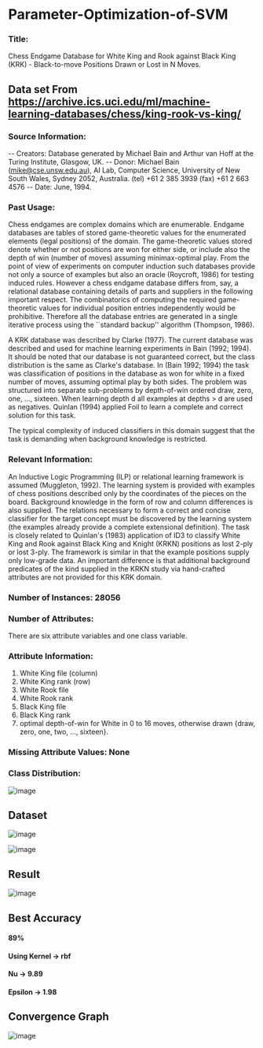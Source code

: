 # Parameter-Optimization-of-SVM
### Title:
   Chess Endgame Database for White King and Rook against Black King (KRK) -
   Black-to-move Positions Drawn or Lost in N Moves.
   
## Data set From https://archive.ics.uci.edu/ml/machine-learning-databases/chess/king-rook-vs-king/
### Source Information:
	
   -- Creators: Database generated by Michael Bain and Arthur van Hoff
      at the Turing Institute, Glasgow, UK.
   -- Donor: Michael Bain (mike@cse.unsw.edu.au), AI Lab, Computer Science,
      University of New South Wales, Sydney 2052, Australia.
      (tel) +61 2 385 3939
      (fax) +61 2 663 4576
   -- Date: June, 1994.

### Past Usage:

   Chess endgames are complex domains which are enumerable. Endgame
   databases are tables of stored game-theoretic values for the enumerated
   elements (legal positions) of the domain. The game-theoretic values stored
   denote whether or not positions are won for either side, or include also
   the depth of win (number of moves) assuming minimax-optimal play. From the
   point of view of experiments on computer induction such databases provide
   not only a source of examples but also an oracle (Roycroft, 1986) for
   testing induced rules. However a chess endgame database differs from, say,
   a relational database containing details of parts and suppliers in the
   following important respect. The combinatorics of computing the required
   game-theoretic values for individual position entries independently would
   be prohibitive. Therefore all the database entries are generated in a single
   iterative process using the ``standard backup'' algorithm (Thompson, 1986).

   A KRK database was described by Clarke (1977). The current database was
   described and used for machine learning experiments in Bain (1992; 1994). It
   should be noted that our database is not guaranteed correct, but the class
   distribution is the same as Clarke's database. In (Bain 1992; 1994) the
   task was classification of positions in the database as won for white in a
   fixed number of moves, assuming optimal play by both sides. The problem was
   structured into separate sub-problems by depth-of-win ordered draw, zero,
   one, ..., sixteen. When learning depth d all examples at depths > d are
   used as negatives. Quinlan (1994) applied Foil to learn a complete and
   correct solution for this task.

   The typical complexity of induced classifiers in this domain suggest
   that the task is demanding when background knowledge is restricted.


### Relevant Information:
   An Inductive Logic Programming (ILP) or relational learning framework is
   assumed (Muggleton, 1992). The learning system is provided with examples
   of chess positions described only by the coordinates of the pieces on the
   board. Background knowledge in the form of row and column differences is
   also supplied. The relations necessary to form a correct and concise
   classifier for the target concept must be discovered by the learning system
   (the examples already provide a complete extensional definition).
   The task is closely related to Quinlan's (1983) application of ID3 to
   classify White King and Rook against Black King and Knight (KRKN) positions
   as lost 2-ply or lost 3-ply. The framework is similar in that the example
   positions supply only low-grade data. An important difference is that
   additional background predicates of the kind supplied in the KRKN study via
   hand-crafted attributes are not provided for this KRK domain.

### Number of Instances: 28056

### Number of Attributes:
   There are six attribute variables and one class variable.

### Attribute Information:
   1. White King file (column)
   2. White King rank (row)
   3. White Rook file
   4. White Rook rank
   5. Black King file
   6. Black King rank
   7. optimal depth-of-win for White in 0 to 16 moves, otherwise drawn
	{draw, zero, one, two, ..., sixteen}.


### Missing Attribute Values: None

### Class Distribution:


![image](https://user-images.githubusercontent.com/95186674/233204515-7259de80-08dd-4e35-a0d3-1ff2455c18eb.png)



## Dataset

![image](https://user-images.githubusercontent.com/95186674/233202223-51411935-fc41-4bb2-b160-99349b5e3a2c.png)

![image](https://user-images.githubusercontent.com/95186674/233202457-0d594f88-91a3-4ba5-a434-f13194f64744.png)

## Result

![image](https://user-images.githubusercontent.com/95186674/233205014-56cedd98-4531-4741-90b9-4bd66ee6922c.png)


## Best Accuracy 
#### 89% 
#### Using Kernel ->    rbf	
#### Nu	     ->    9.89
#### Epsilon      ->    1.98
	
## Convergence Graph

![image](https://user-images.githubusercontent.com/95186674/233205491-f42fbcc0-2692-4723-8222-6f6b205398e0.png)

